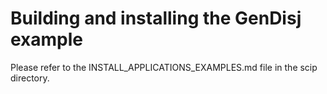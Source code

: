 Building and installing the GenDisj example
================================================

Please refer to the INSTALL_APPLICATIONS_EXAMPLES.md file in the scip directory.
